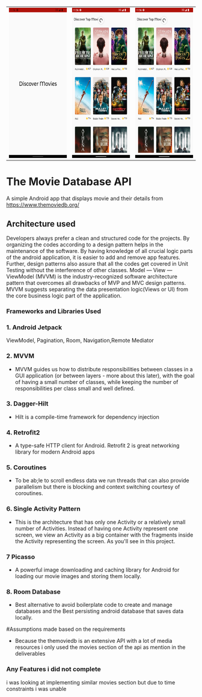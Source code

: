 
<table>
<tr>
<td>
<img  width="200" height="400" src="./screenshorts/1.png"/>
</td>
<td>
<img  width="200" height="400" src="./screenshorts/2.png"/>
</td>
<td>
<img  width="200" height="400" src="./screenshorts/2.png"/>
</td>
</tr>
</table>

# The Movie Database API
A simple Android app that displays movie and their details
from <https://www.themoviedb.org/>
 
## Architecture used 
Developers always prefer a clean and structured code for the projects. 
By organizing the codes according to a design pattern helps in the maintenance of the software.
By having knowledge of all crucial logic parts of the android application, it is easier to add and remove app features. 
Further, design patterns also assure that all the codes get covered in Unit Testing without the interference of other classes.
Model — View — ViewModel (MVVM) is the industry-recognized software architecture pattern that overcomes all drawbacks of MVP and MVC design patterns.
MVVM suggests separating the data presentation logic(Views or UI) from the core business logic part of the application.

### Frameworks and Libraries Used

### 1. Android Jetpack

ViewModel, Pagination, Room, Navigation,Remote Mediator

### 2. MVVM 
   - MVVM guides us how to distribute responsibilities between classes in a GUI application (or between layers - more about this later), with the goal of having a small number of classes, while keeping the number of responsibilities per class small and well defined.

### 3. Dagger-Hilt
   - Hilt is a compile-time framework for dependency injection

### 4. Retrofit2
   - A type-safe HTTP client for Android. Retrofit 2 is great networking library for modern Android apps

### 5. Coroutines
   - To be ab;le to scroll endless data we run threads that can also provide parallelism but there is blocking and context switching courtesy of coroutines.

### 6. Single Activity Pattern
   - This is the architecture that has only one Activity or a relatively small number of Activities. Instead of having one Activity represent one screen, we view an Activity as a big container with the fragments inside the Activity representing the screen. As you'll see in this project.
   
### 7 Picasso
   - A powerful image downloading and caching library for Android for loading our movie images and storing them locally.

### 8.  Room Database
  - Best alternative to avoid boilerplate code to create and manage databases and the Best persisting android database that saves data locally.

#Assumptions made based on the requirements
- Because the themoviedb is an extensive API with a lot of media resources i only used the movies section of the api as mention in the deliverables 

### Any Features i did not complete
i was looking at implementing similar movies section but due to time constraints i was unable
  
